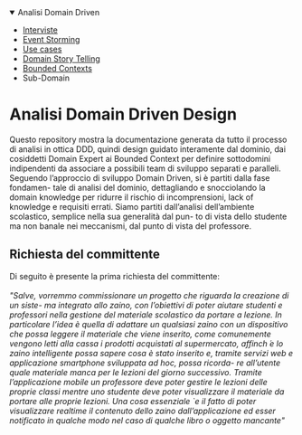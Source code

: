 <details open>
<summary>Analisi Domain Driven</summary>

* <a href="interview.md"> Interviste </a>
* <a href="eventstorming.md"> Event Storming </a>
* <a href="index.md"> Use cases </a>
* <a href="userstories.md"> Domain Story Telling </a>
* <a href="boundedcontext.md"> Bounded Contexts </a>
* Sub-Domain

</details>

# Analisi Domain Driven Design
Questo repository mostra la documentazione generata da tutto il processo di analisi in ottica DDD, quindi design guidato interamente dal dominio, dai cosiddetti Domain Expert ai Bounded Context per definire sottodomini indipendenti da associare a possibili team di sviluppo separati e paralleli.
Seguendo l’approccio di sviluppo Domain Driven, si è partiti dalla fase fondamen-
tale di analisi del dominio, dettagliando e snocciolando la domain knowledge per
ridurre il rischio di incomprensioni, lack of knowledge e requisiti errati. Siamo
partiti dall’analisi dell’ambiente scolastico, semplice nella sua generalità dal pun-
to di vista dello studente ma non banale nei meccanismi, dal punto di vista del
professore. 
## Richiesta del committente 
Di seguito è presente la prima richiesta del committente: 
<br> <br>
<i>
"Salve, vorremmo commissionare un progetto che riguarda la creazione di un siste-
ma integrato allo zaino, con l’obiettivi di poter aiutare studenti e professori nella
gestione del materiale scolastico da portare a lezione. In particolare l’idea è quella
di adattare un qualsiasi zaino con un dispositivo che possa leggere il materiale che
viene inserito, come comunemente vengono letti alla cassa i prodotti acquistati al
supermercato, affinch ́e lo zaino intelligente possa sapere cosa è stato inserito e,
tramite servizi web e applicazione smartphone sviluppata ad hoc, possa ricorda-
re all’utente quale materiale manca per le lezioni del giorno successivo. Tramite
l’applicazione mobile un professore deve poter gestire le lezioni delle proprie classi
mentre uno studente deve poter visualizzare il materiale da portare alle proprie
lezioni. Una cosa essenziale `e il fatto di poter visualizzare realtime il contenuto
dello zaino dall’applicazione ed esser notificato in qualche modo nel caso di qualche
libro o oggetto mancante"
</i>
